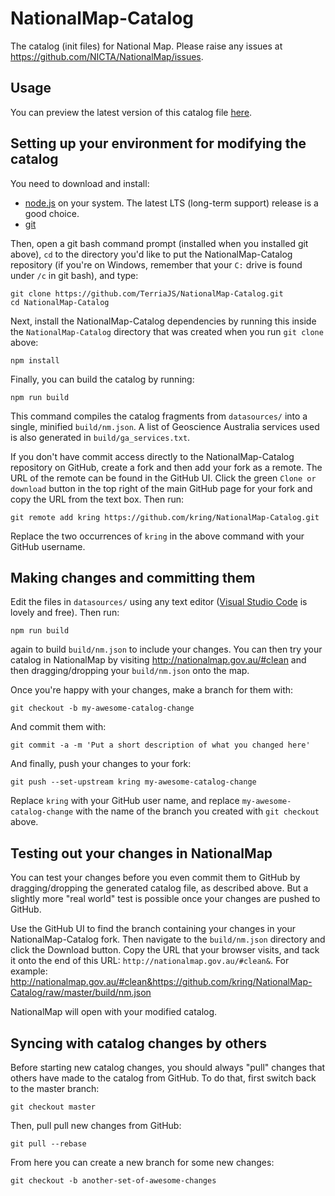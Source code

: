 # NationalMap-Catalog

The catalog (init files) for National Map. Please raise any issues at https://github.com/NICTA/NationalMap/issues.

## Usage

You can preview the latest version of this catalog file [here](http://nationalmap.gov.au/#clean&https://rawgit.com/TerriaJS/NationalMap-Catalog/master/build/nm.json).

## Setting up your environment for modifying the catalog

You need to download and install:
* [node.js](https://nodejs.org/en/) on your system.  The latest LTS (long-term support) release is a good choice.
* [git](https://git-scm.com/)

Then, open a git bash command prompt (installed when you installed git above), `cd` to the directory you'd like to put the NationalMap-Catalog repository (if you're on Windows, remember that your `C:` drive is found under `/c` in git bash), and type:

```
git clone https://github.com/TerriaJS/NationalMap-Catalog.git
cd NationalMap-Catalog
```

Next, install the NationalMap-Catalog dependencies by running this inside the `NationalMap-Catalog` directory that was created when you run `git clone` above:

```
npm install
```

Finally, you can build the catalog by running:

```
npm run build
```

This command compiles the catalog fragments from `datasources/` into a single, minified `build/nm.json`. A list of Geoscience Australia services used is also generated in `build/ga_services.txt`.

If you don't have commit access directly to the NationalMap-Catalog repository on GitHub, create a fork and then add your fork as a remote.  The URL of the remote can be found in the GitHub UI.  Click the green `Clone or download` button in the top right of the main GitHub page for your fork and copy the URL from the text box.  Then run:

```
git remote add kring https://github.com/kring/NationalMap-Catalog.git
```

Replace the two occurrences of `kring` in the above command with your GitHub username.

## Making changes and committing them

Edit the files in `datasources/` using any text editor ([Visual Studio Code](https://code.visualstudio.com/) is lovely and free).  Then run:

```
npm run build
```

again to build `build/nm.json` to include your changes.  You can then try your catalog in NationalMap by visiting http://nationalmap.gov.au/#clean and then dragging/dropping your `build/nm.json` onto the map.

Once you're happy with your changes, make a branch for them with:

```
git checkout -b my-awesome-catalog-change
```

And commit them with:

```
git commit -a -m 'Put a short description of what you changed here'
```

And finally, push your changes to your fork:

```
git push --set-upstream kring my-awesome-catalog-change
```

Replace `kring` with your GitHub user name, and replace `my-awesome-catalog-change` with the name of the branch you created with `git checkout` above.

## Testing out your changes in NationalMap

You can test your changes before you even commit them to GitHub by dragging/dropping the generated catalog file, as described above.  But a slightly more "real world" test is possible once your changes are pushed to GitHub.

Use the GitHub UI to find the branch containing your changes in your NationalMap-Catalog fork.  Then navigate to the `build/nm.json` directory and click the Download button.  Copy the URL that your browser visits, and tack it onto the end of this URL: `http://nationalmap.gov.au/#clean&`.  For example: http://nationalmap.gov.au/#clean&https://github.com/kring/NationalMap-Catalog/raw/master/build/nm.json

NationalMap will open with your modified catalog.

## Syncing with catalog changes by others

Before starting new catalog changes, you should always "pull" changes that others have made to the catalog from GitHub.  To do that, first switch back to the master branch:

```
git checkout master
```

Then, pull pull new changes from GitHub:

```
git pull --rebase
```

From here you can create a new branch for some new changes:

```
git checkout -b another-set-of-awesome-changes
```
